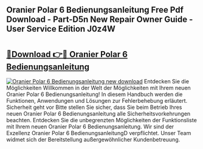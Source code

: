 ## Oranier Polar 6 Bedienungsanleitung Free Pdf Download - Part-D5n New Repair Owner Guide - User Service Edition J0z4W

# <h2><a href="http://df0omhv.blite.top/?on=Oranier+Polar+6+Bedienungsanleitung">🔗Download 👉🔴 Oranier Polar 6 Bedienungsanleitung</a></h2>

[![Oranier Polar 6 Bedienungsanleitung new download](https://i.imgur.com/lujVjoI.png)](http://df0omhv.blite.top/?on=Oranier+Polar+6+Bedienungsanleitung)
Entdecken Sie die Möglichkeiten Willkommen in der Welt der Möglichkeiten mit Ihrem neuen Oranier Polar 6 Bedienungsanleitung! In diesem Handbuch werden die Funktionen, Anwendungen und Lösungen zur Fehlerbehebung erläutert. Sicherheit geht vor Bitte stellen Sie sicher, dass Sie beim Betrieb Ihres neuen Oranier Polar 6 Bedienungsanleitung alle Sicherheitsvorkehrungen beachten. Entdecken Sie die unbegrenzten Möglichkeiten der Funktionsliste mit Ihrem neuen Oranier Polar 6 Bedienungsanleitung. Wir sind der Exzellenz Oranier Polar 6 BedienungsanleitungD verpflichtet. Unser Team widmet sich der Bereitstellung außergewöhnlicher Kundenbetreuung.
